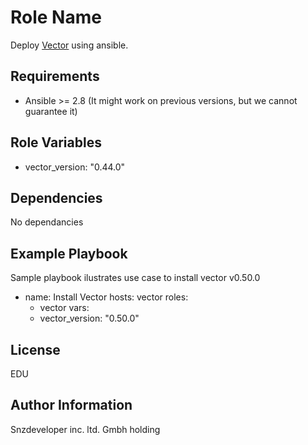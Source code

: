 Role Name
=========

Deploy [Vector](https://vector.dev/) using ansible.

Requirements
------------

- Ansible >= 2.8 (It might work on previous versions, but we cannot guarantee it)

Role Variables
--------------

 - vector_version: "0.44.0"

Dependencies
------------

No dependancies

Example Playbook
----------------

Sample playbook ilustrates use case to install vector v0.50.0

- name: Install Vector
  hosts: vector
  roles:
    - vector
  vars: 
    - vector_version: "0.50.0"

License
-------

EDU

Author Information
------------------

Snzdeveloper inc. ltd. Gmbh holding

